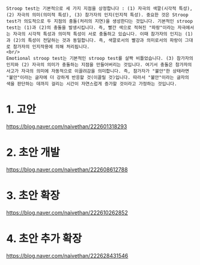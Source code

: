 ```
Stroop test는 기본적으로 세 가지 지점을 상정합니다 : (1) 자극의 색깔(시각적 특성), (2) 자극의 의미(의미적 특성), (3) 참가자의 인지(인지적 특성). 중요한 것은 Stroop test가 의도적으로 두 지점의 충돌(처리의 지연)을 생성한다는 것입니다. 기본적인 stroop test는 (1)과 (2)의 충돌을 발생시킵니다. 즉, 빨간 색으로 적혀진 "파랑"이라는 자극에서는 자극의 시각적 특성과 의미적 특성이 서로 충돌하고 있습니다. 이때 참가자의 인지는 (1)과 (2)의 특성이 전달하는 것과 동일합니다. 즉, 색깔로서의 빨강과 의미로서의 파랑이 그대로 참가자의 인지작용에 의해 처리됩니다.
<br/>
Emotional stroop test는 기본적인 stroop test를 살짝 비틀었습니다. (3) 참가자의 인지와 (2) 자극의 의미가 충돌하는 지점을 만들어버리는 것입니다. 여기서 충돌은 참가자의 사고가 자극의 의미에 자동적으로 이끌려감을 의미합니다. 즉, 참가자가 "불안"한 상태라면 "불안"이라는 글자에 더 강하게 반응할 것(이끌릴 것)입니다. 따라서 "불안"이라는 글자의 색을 판단하는 데까지 걸리는 시간이 자연스럽게 증가할 것이라고 가정하는 것입니다. 
```

# 1. 고안
https://blog.naver.com/naivethan/222601318293

# 2. 초안 개발
https://blog.naver.com/naivethan/222608612788

# 3. 초안 확장
https://blog.naver.com/naivethan/222610262852

# 4. 초안 추가 확장
https://blog.naver.com/naivethan/222628431546
